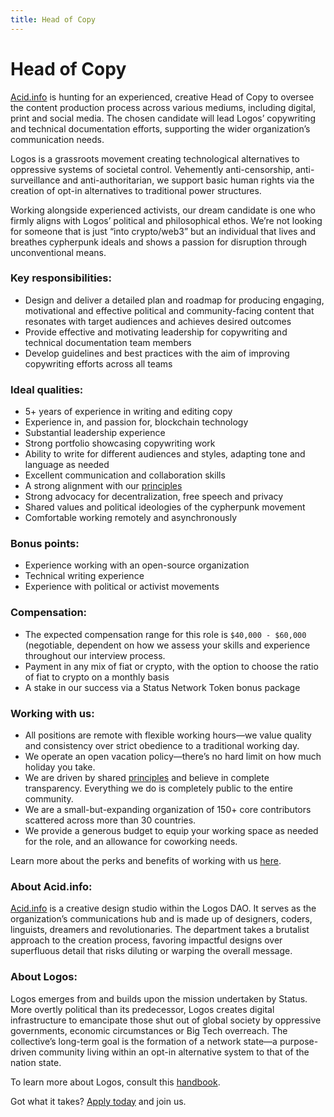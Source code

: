```yaml
---
title: Head of Copy
---
```

# Head of Copy

[Acid.info](http://Acid.info) is hunting for an experienced, creative Head of Copy to oversee the content production process across various mediums, including digital, print and social media. The chosen candidate will lead Logos’ copywriting and technical documentation efforts, supporting the wider organization’s communication needs.

Logos is a grassroots movement creating technological alternatives to oppressive systems of societal control. Vehemently anti-censorship, anti-surveillance and anti-authoritarian, we support basic human rights via the creation of opt-in alternatives to traditional power structures.



Working alongside experienced activists, our dream candidate is one who firmly aligns with Logos’ political and philosophical ethos. We’re not looking for someone that is just “into crypto/web3” but an individual that lives and breathes cypherpunk ideals and shows a passion for disruption through unconventional means.

### Key responsibilities:

- Design and deliver a detailed plan and roadmap for producing engaging, motivational and effective political and community-facing content that resonates with target audiences and achieves desired outcomes
- Provide effective and motivating leadership for copywriting and technical documentation team members
- Develop guidelines and best practices with the aim of improving copywriting efforts across all teams

### Ideal qualities:

- 5+ years of experience in writing and editing copy
- Experience in, and passion for, blockchain technology
- Substantial leadership experience
- Strong portfolio showcasing copywriting work
- Ability to write for different audiences and styles, adapting tone and language as needed
- Excellent communication and collaboration skills
- A strong alignment with our [principles](https://status.im/about/#our-principles)
- Strong advocacy for decentralization, free speech and privacy
- Shared values and political ideologies of the cypherpunk movement
- Comfortable working remotely and asynchronously

### Bonus points:

- Experience working with an open-source organization
- Technical writing experience
- Experience with political or activist movements

### Compensation:

- The expected compensation range for this role is `$40,000 - $60,000` (negotiable, dependent on how we assess your skills and experience throughout our interview process.
- Payment in any mix of fiat or crypto, with the option to choose the ratio of fiat to crypto on a monthly basis
- A stake in our success via a Status Network Token bonus package

### Working with us:

- All positions are remote with flexible working hours—we value quality and consistency over strict obedience to a traditional working day.
- We operate an open vacation policy—there’s no hard limit on how much holiday you take.
- We are driven by shared [principles](https://our.status.im/our-principles/) and believe in complete transparency. Everything we do is completely public to the entire community.
- We are a small-but-expanding organization of 150+ core contributors scattered across more than 30 countries.
- We provide a generous budget to equip your working space as needed for the role, and an allowance for coworking needs.

Learn more about the perks and benefits of working with us [here](https://status.im/our_team/perks_benefits.html).

### About Acid.info:

[Acid.info](http://Acid.info) is a creative design studio within the Logos DAO. It serves as the organization’s communications hub and is made up of designers, coders, linguists, dreamers and revolutionaries. The department takes a brutalist approach to the creation process, favoring impactful designs over superfluous detail that risks diluting or warping the overall message.

### About Logos:

Logos emerges from and builds upon the mission undertaken by Status. More overtly political than its predecessor, Logos creates digital infrastructure to emancipate those shut out of global society by oppressive governments, economic circumstances or Big Tech overreach. The collective’s long-term goal is the formation of a network state—a purpose-driven community living within an opt-in alternative system to that of the nation state.

To learn more about Logos, consult this [handbook](https://github.com/acid-info/public-assets/blob/master/logos-manual.pdf).

Got what it takes? [Apply today](https://grnh.se/8bbb79361us) and join us. 
